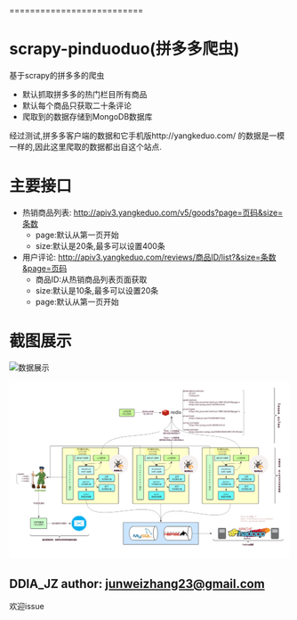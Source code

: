 ==========================

# **scrapy-pinduoduo**(拼多多爬虫)

基于scrapy的拼多多的爬虫

- 默认抓取拼多多的热门栏目所有商品
- 默认每个商品只获取二十条评论
- 爬取到的数据存储到MongoDB数据库

经过测试,拼多多客户端的数据和它手机版http://yangkeduo.com/ 的数据是一模一样的,因此这里爬取的数据都出自这个站点.


主要接口
=============

- 热销商品列表: http://apiv3.yangkeduo.com/v5/goods?page=页码&size=条数
  - page:默认从第一页开始
  - size:默认是20条,最多可以设置400条
- 用户评论: http://apiv3.yangkeduo.com/reviews/商品ID/list?&size=条数&page=页码
  - 商品ID:从热销商品列表页面获取
  - size:默认是10条,最多可以设置20条
  - page:默认从第一页开始




截图展示
=======

![数据展示](https://github.com/jason9263/scrapy-pinduoduo/blob/master/scpture.jpg?raw=true)

![爬虫结构](https://github.com/jason9263/scrapy-pinduoduo/blob/master/crawler.png?raw=true)


DDIA_JZ author: junweizhang23@gmail.com
-------

欢迎issue
